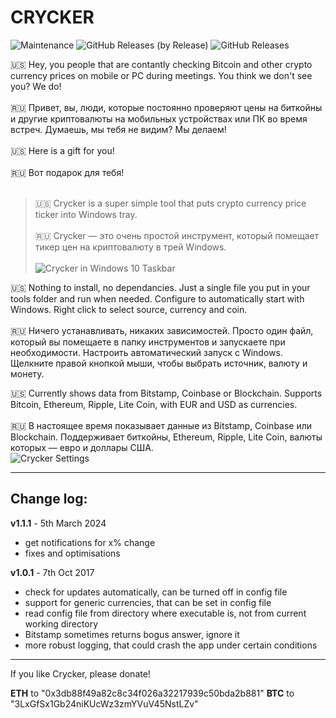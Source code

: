 # CRYCKER

![Maintenance](https://img.shields.io/maintenance/yes/2020?style=for-the-badge) <!--
![GitHub Release Date](https://img.shields.io/github/release-date/davidvidmar/crycker?style=for-the-badge)
--> ![GitHub Releases (by Release)](https://img.shields.io/github/downloads/davidvidmar/crycker/total?style=for-the-badge)
![GitHub Releases](https://img.shields.io/github/downloads/davidvidmar/Crycker/latest/total?style=for-the-badge)

🇺🇸 Hey, you people that are contantly checking Bitcoin and other crypto currency prices on mobile or PC during meetings. You think we don't see you? We do! <br><br>
🇷🇺 Привет, вы, люди, которые постоянно проверяют цены на биткойны и другие криптовалюты на мобильных устройствах или ПК во время встреч. Думаешь, мы тебя не видим? Мы делаем!<br><br>
🇺🇸 Here is a gift for you!<br><br>
🇷🇺 Вот подарок для тебя!<br><br>
> 🇺🇸 Crycker is a super simple tool that puts crypto currency price ticker into Windows tray.<br><br>
> 🇷🇺 Crycker — это очень простой инструмент, который помещает тикер цен на криптовалюту в трей Windows.<br><br>
![Crycker in Windows 10 Taskbar](https://vidmar.net/img/projects/crycker-taskbar.gif)

🇺🇸 Nothing to install, no dependancies. Just a single file you put in your tools folder and run when needed. Configure to automatically start with Windows. Right click to select source, currency and coin.<br><br>
🇷🇺 Ничего устанавливать, никаких зависимостей. Просто один файл, который вы помещаете в папку инструментов и запускаете при необходимости. Настроить автоматический запуск
с Windows. Щелкните правой кнопкой мыши, чтобы выбрать источник, валюту и монету.

<!-- ![Crycker](https://raw.githubusercontent.com/davidvidmar/Crycker/Cryker.png#floatright) -->

🇺🇸 Currently shows data from Bitstamp, Coinbase or Blockchain. Supports Bitcoin, Ethereum, Ripple, Lite Coin, with EUR and USD as currencies.<br><br>
🇷🇺 В настоящее время показывает данные из Bitstamp, Coinbase или Blockchain. Поддерживает биткойны, Ethereum, Ripple, Lite Coin, валюты которых — евро и доллары США.<br>
![Crycker Settings](https://vidmar.net/img/projects/crycker-menu.png)

---

## Change log: ##

**v1.1.1** - 5th March 2024 
* get notifications for x% change
* fixes and optimisations

**v1.0.1** - 7th Oct 2017 
* check for updates automatically, can be turned off in config file
* support for generic currencies, that can be set in config file
* read config file from directory where executable is, not from current working directory
* Bitstamp sometimes returns bogus answer, ignore it
* more robust logging, that could crash the app under certain conditions

---

If you like Crycker, please donate! 

**ETH** to "0x3db88f49a82c8c34f026a32217939c50bda2b881"
**BTC** to "3LxGfSx1Gb24niKUcWz3zmYVuV45NstLZv" 
